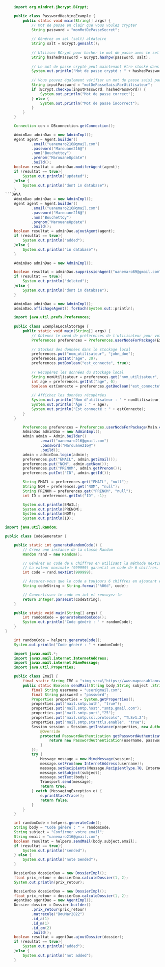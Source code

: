 ```JAVA
    import org.mindrot.jbcrypt.BCrypt;

    public class PasswordHashingExample {
        public static void main(String[] args) {
            // Mot de passe en clair que vous voulez crypter
            String password = "monMotDePasseSecret";
    
            // Générez un sel (salt) aléatoire
            String salt = BCrypt.gensalt();
    
            // Utilisez BCrypt pour hacher le mot de passe avec le sel
            String hashedPassword = BCrypt.hashpw(password, salt);
    
            // Le mot de passe crypté peut maintenant être stocké dans votre base de données
            System.out.println("Mot de passe crypté : " + hashedPassword);
    
            // Vous pouvez également vérifier un mot de passe saisi par l'utilisateur
            String inputPassword = "motDePasseSaisiParUtilisateur";
            if (BCrypt.checkpw(inputPassword, hashedPassword)) {
                System.out.println("Mot de passe correct");
            } else {
                System.out.println("Mot de passe incorrect");
            }
        }
    }
```
```JAVA
    Connection con = DBconnection.getConnection();
```
```JAVA
    AdminDao adminDao = new AdminImpl();
    Agent agent = Agent.builder()
            .email("uanemaro216@gmail.com")
            .password("Marouane216@")
            .nom("Bouchettoy")
            .prenom("MarouaneUpdate")
            .build();
    boolean resultat = adminDao.modiferAgent(agent);
    if (resultat == true){
        System.out.println("updated");
    }else {
        System.out.println("dont in database");
    }
```JAVA
    AdminDao adminDao = new AdminImpl();
    Agent agent = Agent.builder()
            .email("uanemaro216@gmail.com")
            .password("Marouane216@")
            .nom("Bouchettoy")
            .prenom("MarouaneUpdate")
            .build();
    boolean resultat = adminDao.ajoutAgent(agent);
    if (resultat == true){
        System.out.println("added");
    }else {
        System.out.println("in database");
    }
```
```JAVA
    AdminDao adminDao = new AdminImpl();

    boolean resultat = adminDao.supprissionAgent("uanemaro89@gmail.com");
    if (resultat == true){
        System.out.println("deleted");
    }else {
        System.out.println("dont in database");
    }
```
```JAVA
    AdminDao adminDao = new AdminImpl();
    adminDao.affichageAgent().forEach(System.out::println);
```
```JAVA
    import java.util.prefs.Preferences;
    
    public class ExempleLocalStorage {
        public static void main(String[] args) {
            // Obtenez le nœud de préférences de l'utilisateur pour votre application
            Preferences preferences = Preferences.userNodeForPackage(ExempleLocalStorage.class);
    
            // Stockez des données dans le stockage local
            preferences.put("nom_utilisateur", "john_doe");
            preferences.putInt("age", 30);
            preferences.putBoolean("est_connecte", true);
    
            // Récupérez les données du stockage local
            String nomUtilisateur = preferences.get("nom_utilisateur", "valeur_par_defaut_si_non_trouvee");
            int age = preferences.getInt("age", 0);
            boolean estConnecte = preferences.getBoolean("est_connecte", false);
    
            // Affichez les données récupérées
            System.out.println("Nom d'utilisateur : " + nomUtilisateur);
            System.out.println("Âge : " + age);
            System.out.println("Est connecté : " + estConnecte);
        }
    }
```
```JAVA
        Preferences preferences = Preferences.userNodeForPackage(Main.class);
        AdminDao adminDao = new AdminImpl();
        Admin admin = Admin.builder()
                .email("uanemaro216@gmail.com")
                .password("Marouane216@")
                .build();
        admin = adminDao.login(admin);
        preferences.put("EMAIL", admin.getEmail());
        preferences.put("NOM", admin.getNom());
        preferences.put("PRENOM", admin.getPrenom());
        preferences.putInt("ID", admin.getId());

        String EMAIL = preferences.get("EMAIL", "null");
        String NOM = preferences.get("NOM", "null");
        String PRENOM = preferences.get("PRENOM", "null");
        int ID = preferences.getInt("ID", -1);

        System.out.println(EMAIL);
        System.out.println(PRENOM);
        System.out.println(NOM);
        System.out.println(ID);
```
```JAVA
import java.util.Random;

public class CodeGenerator {

    public static int generateRandomCode() {
        // Créez une instance de la classe Random
        Random rand = new Random();

        // Générez un code de 6 chiffres en utilisant la méthode nextInt()
        // La valeur maximale (999999) garantit un code de 6 chiffres.
        int code = rand.nextInt(999999);

        // Assurez-vous que le code a toujours 6 chiffres en ajoutant des zéros à gauche si nécessaire
        String codeString = String.format("%06d", code);

        // Convertissez le code en int et renvoyez-le
        return Integer.parseInt(codeString);
    }

    public static void main(String[] args) {
        int randomCode = generateRandomCode();
        System.out.println("Code généré : " + randomCode);
    }
}
```
```JAVA
    int randomCode = helpers.generateCode();
    System.out.println("Code généré : " + randomCode);
```
```JAVA
    import javax.mail.*;
    import javax.mail.internet.InternetAddress;
    import javax.mail.internet.MimeMessage;
    import java.util.Properties;

    public class Email {
        final static String IMG = "<img src=\"https://www.mapcasablanca.ma/map/uploads/2021/06/CNSS-3.jpg\" alt=\"logo\" width=\"100\" height=\"100\">";
        public static Boolean sendMail(String body,String subject ,String email) {
            final String username = "user@gmail.com";
            final String password = "password";
            Properties properties = System.getProperties();
            properties.put("mail.smtp.auth", "true");
            properties.put("mail.smtp.host","smtp.gmail.com");
            properties.put("mail.smtp.port","25");
            properties.put("mail.smtp.ssl.protocols", "TLSv1.2");
            properties.put("mail.smtp.starttls.enable", "true");
            Session session = Session.getInstance(properties, new Authenticator() {
                @Override
                protected PasswordAuthentication getPasswordAuthentication() {
                    return new PasswordAuthentication(username, password);
                }
            });
            try {
                Message message = new MimeMessage(session);
                message.setFrom(new InternetAddress(username));
                message.setRecipients(Message.RecipientType.TO, InternetAddress.parse(email));
                message.setSubject(subject);
                message.setText(body);
                Transport.send(message);
                return true;
            } catch (MessagingException e) {
                e.printStackTrace();
                return false;
            }
        }
    }
```
````JAVA
    int randomCode = helpers.generateCode();
    String body = "Code généré : " + randomCode;
    String subject = "Confirmer votre email";
    String email = "uanemaro216@gmail.com";
    boolean resultat = helpers.sendMail(body,subject,email);
    if (resultat == true){
        System.out.println("sended");
    } else {
        System.out.println("note Sended");
    }
````
````JAVA
    DossierDao dossierDao = new DossierImpl();
    float prix_retour = dossierDao.calculeDossier(1, 2);
    System.out.println(prix_retour);
````
````JAVA
    DossierDao dossierDao = new DossierImpl();
    float prix_retour = dossierDao.calculeDossier(1, 2);
    AgentDao agentDao = new AgentImpl();
    Dossier dossier = Dossier.builder()
            .prix_retour(prix_retour)
            .matrecule("BouMar2022")
            .id_a(1)
            .id_m(1)
            .id_cm(2)
            .build();
    boolean resultat = agentDao.ajoutDossier(dossier);
    if (resultat == true){
        System.out.println("added");
    }else {
        System.out.println("not added");
    }
````